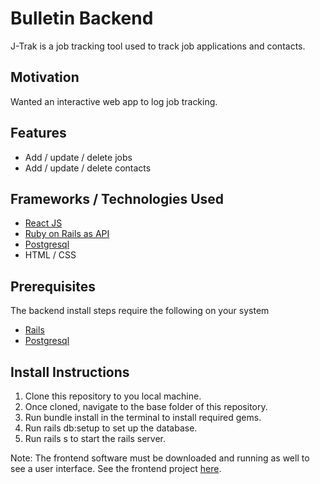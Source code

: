 # Bulletin Backend
J-Trak is a job tracking tool used to track job applications and contacts.


## Motivation
Wanted an interactive web app to log job tracking.


## Features
* Add / update / delete jobs
* Add / update / delete contacts


## Frameworks / Technologies Used
* [React JS](https://reactjs.org/)
* [Ruby on Rails as API](https://rubyonrails.org/)
* [Postgresql](https://www.postgresql.org/)
* HTML / CSS


## Prerequisites
The backend install steps require the following on your system
* [Rails](https://rubyonrails.org/)
* [Postgresql](https://www.postgresql.org/)


## Install Instructions
1. Clone this repository to you local machine.
2. Once cloned, navigate to the base folder of this repository.
3. Run bundle install in the terminal to install required gems.
4. Run rails db:setup to set up the database.
5. Run rails s to start the rails server.

Note: The frontend software must be downloaded and running as well to see a user interface. See the frontend project [here](https://github.com/hoobie4792/j-trak).